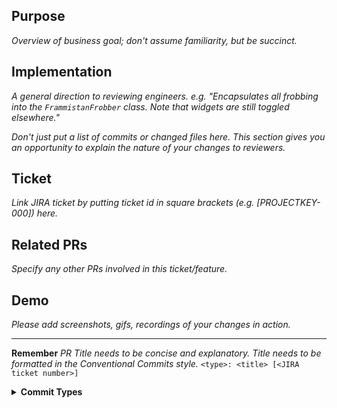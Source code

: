 ## Purpose
_Overview of business goal; don't assume familiarity, but be succinct._

## Implementation
_A general direction to reviewing engineers. e.g. "Encapsulates all frobbing into the `FrammistanFrobber` class. Note that widgets are still toggled elsewhere."_

_Don't just put a list of commits or changed files here. This section gives you an opportunity to explain the nature of your changes to reviewers._

## Ticket
_Link JIRA ticket by putting ticket id in square brackets (e.g. [PROJECTKEY-000]) here._

## Related PRs
_Specify any other PRs involved in this ticket/feature._

## Demo
_Please add screenshots, gifs, recordings of your changes in action._

---

**Remember**
_PR Title needs to be concise and explanatory. Title needs to be formatted in the Conventional Commits style._
`<type>: <title> [<JIRA ticket number>]`

<details>
  <summary>
    <b>Commit Types</b>
  </summary>

**Quick examples**
  - `feat: new feature [RAD-11111]`
  - `fix: bug in scope [RAD-12345]`

**Commit types**
  - `build`: Changes that affect the build system or external dependencies (example scopes: gulp, broccoli, npm)
  - `ci`: Changes to CI configuration files and scripts (example scopes: Travis, Circle, BrowserStack, SauceLabs)
  - `chore`: Changes which doesn't change source code or tests e.g. changes to the build process, auxiliary tools, libraries
  - `docs`: Documentation only changes
  - **`feat`: A new feature**
  - **`fix`: A bug fix**
  - `perf`: A code change that improves performance
  - `refactor`:  A code change that neither fixes a bug nor adds a feature
  - `revert`: Revert something
  - `style`: Changes that do not affect the meaning of the code (white-space, formatting, missing semi-colons, etc)
  - **`test`: Adding missing tests or correcting existing tests**

  More details at **[conventionalcommits.org](https://www.conventionalcommits.org/)**
</details>
